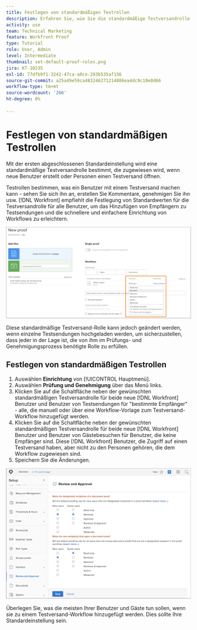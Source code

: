 ```yaml
---
title: Festlegen von standardmäßigen Testrollen
description: Erfahren Sie, wie Sie die standardmäßige Testversandrolle festlegen, die zugewiesen wird, wenn neue Benutzer erstellt werden oder Personen einen Testversand öffnen .
activity: use
team: Technical Marketing
feature: Workfront Proof
type: Tutorial
role: User, Admin
level: Intermediate
thumbnail: set-default-proof-roles.png
jira: KT-10235
exl-id: 77dfb9f1-3242-47ca-a0ce-203b535af156
source-git-commit: a25a49e59ca483246271214886ea4dc9c10e8d66
workflow-type: tm+mt
source-wordcount: '266'
ht-degree: 0%

---
```


# Festlegen von standardmäßigen Testrollen

<!---
21.4 updates have been made
--->

Mit der ersten abgeschlossenen Standardeinstellung wird eine standardmäßige Testversandrolle bestimmt, die zugewiesen wird, wenn neue Benutzer erstellt oder Personen einen Testversand öffnen.

Testrollen bestimmen, was ein Benutzer mit einem Testversand machen kann - sehen Sie sich ihn an, erstellen Sie Kommentare, genehmigen Sie ihn usw. [!DNL Workfront] empfiehlt die Festlegung von Standardwerten für die Testversandrolle für alle Benutzer, um das Hinzufügen von Empfängern zu Testsendungen und die schnellere und einfachere Einrichtung von Workflows zu erleichtern.

![Testversandrollen können beim Hochladen eines Testversands ausgewählt werden](assets/proof-system-setups-proof-role-example.png)

Diese standardmäßige Testversand-Rolle kann jedoch geändert werden, wenn einzelne Testsendungen hochgeladen werden, um sicherzustellen, dass jeder in der Lage ist, die von ihm im Prüfungs- und Genehmigungsprozess benötigte Rolle zu erfüllen.


## Festlegen von standardmäßigen Testrollen

1. Auswählen **Einrichtung** von [!UICONTROL Hauptmenü].
1. Auswählen **Prüfung und Genehmigung** über das Menü links.
1. Klicken Sie auf die Schaltfläche neben der gewünschten standardmäßigen Testversandrolle für beide neue [!DNL Workfront] Benutzer und Benutzer von Testsendungen für &quot;bestimmte Empfänger&quot; - alle, die manuell oder über eine Workflow-Vorlage zum Testversand-Workflow hinzugefügt werden.
1. Klicken Sie auf die Schaltfläche neben der gewünschten standardmäßigen Testversandrolle für beide neue [!DNL Workfront] Benutzer und Benutzer von Gästebesuchen für Benutzer, die keine Empfänger sind. Diese [!DNL Workfront] Benutzer, die Zugriff auf einen Testversand haben, aber nicht zu den Personen gehören, die dem Workflow zugewiesen sind.
1. Speichern Sie die Änderungen.

![Überprüfungs- und Genehmigungseinstellungen in Workfront](assets/proof-system-setups-workfront-defaults.png)

Überlegen Sie, was die meisten Ihrer Benutzer und Gäste tun sollen, wenn sie zu einem Testversand-Workflow hinzugefügt werden. Dies sollte Ihre Standardeinstellung sein.
